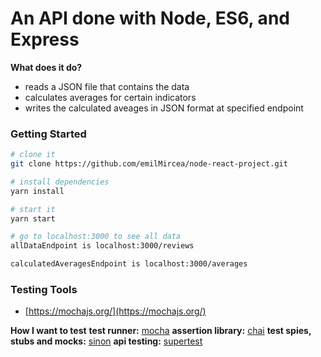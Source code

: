 # An API done with Node, ES6, and Express

**What does it do?**

- reads a JSON file that contains the data
- calculates averages for certain indicators
- writes the calculated aveages in JSON format at specified endpoint

### Getting Started
```sh
# clone it
git clone https://github.com/emilMircea/node-react-project.git

# install dependencies
yarn install

# start it
yarn start

# go to localhost:3000 to see all data
allDataEndpoint is localhost:3000/reviews

calculatedAveragesEndpoint is localhost:3000/averages

```

### Testing Tools

- [https://mochajs.org/](https://mochajs.org/)

**How I want to test**
**test runner:** [mocha](https://mochajs.org/)
**assertion library:** [chai](http://chaijs.com/)
**test spies, stubs and mocks:** [sinon](http://sinonjs.org/)
**api testing:** [supertest](https://github.com/visionmedia/supertest)
